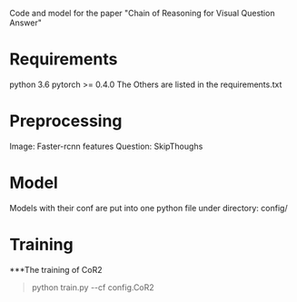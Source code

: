 Code and model for the paper "Chain of Reasoning for Visual Question Answer"

# Requirements
python 3.6
pytorch >= 0.4.0
The Others are listed in the requirements.txt

# Preprocessing
Image: Faster-rcnn features
Question: SkipThoughs

# Model
Models with their conf are put into one python file under directory: config/

# Training
***The training of CoR2 
>  python train.py --cf config.CoR2



